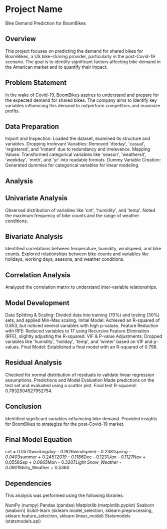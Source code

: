 # Project Name
Bike Demand Prediction for BoomBikes

## Overview
This project focuses on predicting the demand for shared bikes for BoomBikes, a US bike-sharing provider, particularly in the post-Covid-19 scenario. The goal is to identify significant factors affecting bike demand in the American market and to quantify their impact.

## Problem Statement
In the wake of Covid-19, BoomBikes aspires to understand and prepare for the expected demand for shared bikes. The company aims to identify key variables influencing this demand to outperform competitors and maximize profits.


## Data Preparation
Import and Inspection: Loaded the dataset, examined its structure and variables.
Dropping Irrelevant Variables: Removed 'dteday', 'casual', 'registered', and 'instant' due to redundancy and irrelevance.
Mapping Values: Transformed categorical variables like 'season', 'weathersit', 'weekday', 'mnth', and 'yr' into readable formats.
Dummy Variable Creation: Generated dummies for categorical variables for linear modeling.

## Analysis
## Univariate Analysis
Observed distribution of variables like 'cnt', 'humidity', and 'temp'.
Noted the maximum frequency of bike counts and the range of weather conditions.

## Bivariate Analysis
Identified correlations between temperature, humidity, windspeed, and bike counts.
Explored relationships between bike counts and variables like holidays, working days, seasons, and weather conditions.

## Correlation Analysis
Analyzed the correlation matrix to understand inter-variable relationships.

## Model Development
Data Splitting & Scaling: Divided data into training (70%) and testing (30%) sets, and applied Min-Max scaling.
Initial Model: Achieved an R-squared of 0.853, but noticed several variables with high p-values.
Feature Reduction with RFE: Reduced variables to 17 using Recursive Feature Elimination (RFE), slightly adjusting the R-squared.
VIF & P-value Adjustments: Dropped variables like 'humidity', 'holiday', 'temp', and 'winter' based on VIF and p-values.
Final Model: Established a final model with an R-squared of 0.798.

## Residual Analysis
Checked for normal distribution of residuals to validate linear regression assumptions.
Predictions and Model Evaluation
Made predictions on the test set and evaluated using a scatter plot.
Final test R-squared: 0.7832504527952754.

## Conclusion
Identified significant variables influencing bike demand.
Provided insights for BoomBikes to strategize for the post-Covid-19 market.

## Final Model Equation
cnt = 0.0570*workingday - 0.1926*windspeed - 0.2381*spring - 0.0403*summer + 0.2457*2019 - 0.1186*Dec - 0.1231*Jan - 0.1127*Nov + 0.0558*Sep + 0.0665*Mon - 0.3207*Light Snow_Weather - 0.0901*Misty_Weather + 0.5360


## Dependencies
This analysis was performed using the following libraries:

NumPy (numpy)
Pandas (pandas)
Matplotlib (matplotlib.pyplot)
Seaborn (seaborn)
Scikit-learn (sklearn.model_selection, sklearn.preprocessing, sklearn.feature_selection, sklearn.linear_model)
Statsmodels (statsmodels.api)